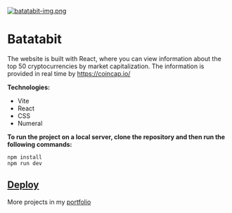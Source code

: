 [![batatabit-img.png](https://i.postimg.cc/mk3fcR3W/batatabit-img.png)](https://postimg.cc/jnjk9pkM)
# Batatabit

The website is built with React, where you can view information about the top 50 cryptocurrencies by market capitalization. The information is provided in real time by https://coincap.io/

**Technologies:**
* Vite
* React
* CSS
* Numeral

**To run the project on a local server, clone the repository and then run the following commands:**
```
npm install
npm run dev
```

[Deploy](https://batatabitcrypto.web.app/)
---
More projects in my [portfolio](https://juliansafadi-app.web.app/)
